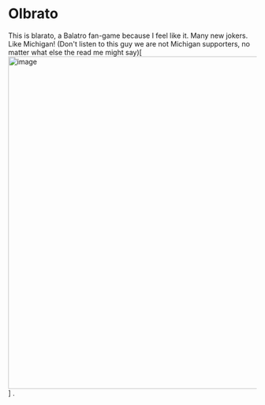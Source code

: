 # Olbrato
This is blarato, a Balatro fan-game because I feel like it. Many new jokers. Like Michigan! (Don't listen to this guy we are not Michigan supporters, no matter what else the read me might say)[<img width="1200" height="675" alt="image" src="https://github.com/user-attachments/assets/91511bbe-1068-4ddf-9307-631eef7acfbe" />]
.


